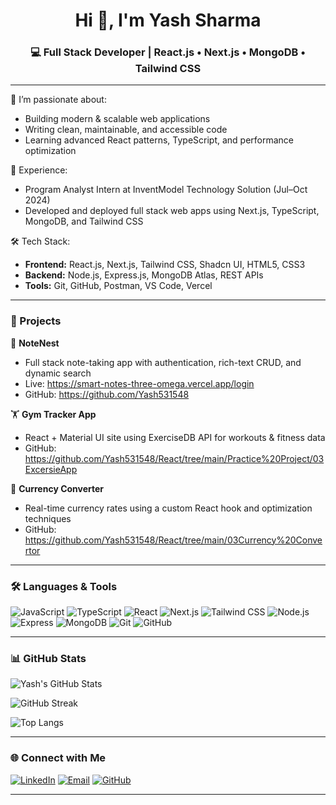 <h1 align="center">Hi 👋, I'm Yash Sharma</h1>
<h3 align="center">💻 Full Stack Developer | React.js • Next.js • MongoDB • Tailwind CSS</h3>

---

🌱 I’m passionate about:
- Building modern & scalable web applications
- Writing clean, maintainable, and accessible code
- Learning advanced React patterns, TypeScript, and performance optimization

💼 Experience:
- Program Analyst Intern at InventModel Technology Solution (Jul–Oct 2024)
- Developed and deployed full stack web apps using Next.js, TypeScript, MongoDB, and Tailwind CSS

🛠️ Tech Stack:
- **Frontend:** React.js, Next.js, Tailwind CSS, Shadcn UI, HTML5, CSS3
- **Backend:** Node.js, Express.js, MongoDB Atlas, REST APIs
- **Tools:** Git, GitHub, Postman, VS Code, Vercel

---

### 🚀 Projects

📝 **NoteNest**  
- Full stack note-taking app with authentication, rich-text CRUD, and dynamic search  
- Live: https://smart-notes-three-omega.vercel.app/login  
- GitHub: https://github.com/Yash531548

🏋️ **Gym Tracker App**  
- React + Material UI site using ExerciseDB API for workouts & fitness data  
- GitHub: https://github.com/Yash531548/React/tree/main/Practice%20Project/03ExcersieApp

💱 **Currency Converter**  
- Real-time currency rates using a custom React hook and optimization techniques  
- GitHub: https://github.com/Yash531548/React/tree/main/03Currency%20Convertor

---

### 🛠️ Languages & Tools

![JavaScript](https://img.shields.io/badge/JavaScript-black?style=for-the-badge&logo=javascript)
![TypeScript](https://img.shields.io/badge/TypeScript-007ACC?style=for-the-badge&logo=typescript)
![React](https://img.shields.io/badge/React-20232a?style=for-the-badge&logo=react&logoColor=61DAFB)
![Next.js](https://img.shields.io/badge/Next.js-000000?style=for-the-badge&logo=next.js)
![Tailwind CSS](https://img.shields.io/badge/Tailwind_CSS-0f172a?style=for-the-badge&logo=tailwind-css&logoColor=38bdf8)
![Node.js](https://img.shields.io/badge/Node.js-026e00?style=for-the-badge&logo=node.js&logoColor=white)
![Express](https://img.shields.io/badge/Express.js-000000?style=for-the-badge&logo=express&logoColor=white)
![MongoDB](https://img.shields.io/badge/MongoDB-0e1e25?style=for-the-badge&logo=mongodb)
![Git](https://img.shields.io/badge/Git-E84D31?style=for-the-badge&logo=git&logoColor=white)
![GitHub](https://img.shields.io/badge/GitHub-181717?style=for-the-badge&logo=github)

---

### 📊 GitHub Stats

![Yash's GitHub Stats](https://github-readme-stats.vercel.app/api?username=Yash531548&show_icons=true&theme=github_dark&hide_border=true)

![GitHub Streak](https://streak-stats.demolab.com?user=Yash531548&theme=tokyonight&hide_border=true)

![Top Langs](https://github-readme-stats.vercel.app/api/top-langs/?username=Yash531548&layout=compact&theme=github_dark&hide_border=true)

---

### 🌐 Connect with Me

[![LinkedIn](https://img.shields.io/badge/LinkedIn-0A66C2?style=flat-square&logo=linkedin&logoColor=white)](https://www.linkedin.com/in/yash-sharma-32b649318)
[![Email](https://img.shields.io/badge/Gmail-D14836?style=flat-square&logo=gmail&logoColor=white)](mailto:yashsharma531548@gmail.com)
[![GitHub](https://img.shields.io/badge/GitHub-171515?style=flat-square&logo=github&logoColor=white)](https://github.com/Yash531548)

---
